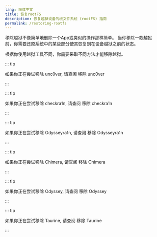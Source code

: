 ```yaml
---
lang: 简体中文
title: 恢复rootFS
description: 恢复越狱设备的根文件系统 (rootFS) 指南
permalink: /restoring-rootfs
---
```


移除越狱不像简单地删除一个App或类似的操作那样简单。 当你移除一款越狱前，你需要还原系统中的某些部分使其恢复到在设备越狱之前的状态。

根据你使用越狱工具不同，你需要采取不同方法才能移除越狱。

::: tip


如果你正在尝试移除 unc0ver, 请查阅 <router-link to="/removing-unc0ver">移除 unc0ver</router-link>

:::


::: tip


如果你正在尝试移除 checkra1n, 请查阅 <router-link to="/removing-checkra1n">移除 checkra1n</router-link>

:::


::: tip


如果你正在尝试移除 Odysseyra1n, 请查阅 <router-link to="/removing-odysseyra1n">移除 Odysseyra1n</router-link>

:::


::: tip


如果你正在尝试移除 Chimera, 请查阅 <router-link to="/removing-chimera">移除 Chimera</router-link>

:::


::: tip


如果你正在尝试移除 Odyssey, 请查阅 <router-link to="/removing-odyssey">移除 Odyssey</router-link>

:::


::: tip


如果你正在尝试移除 Taurine, 请查阅 <router-link to="/removing-taurine">移除 Taurine</router-link>

:::

